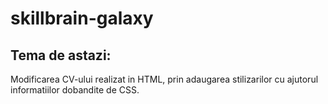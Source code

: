 # skillbrain-galaxy

## Tema de astazi:

Modificarea CV-ului realizat in HTML, prin adaugarea stilizarilor cu ajutorul informatiilor dobandite de CSS.

